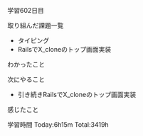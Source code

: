 学習602日目

取り組んだ課題一覧

- タイピング
- RailsでX_cloneのトップ画面実装

わかったこと

次にやること

- 引き続きRailsでX_cloneのトップ画面実装


感じたこと

学習時間 Today:6h15m Total:3419h